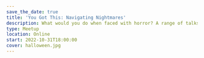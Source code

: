```yaml
---
save_the_date: true
title: 'You Got This: Navigating Nightmares'
description: What would you do when faced with horror? A range of talks about what to do when things go wrong.
type: Meetup
location: Online
start: 2022-10-31T18:00:00
cover: halloween.jpg
---
```

